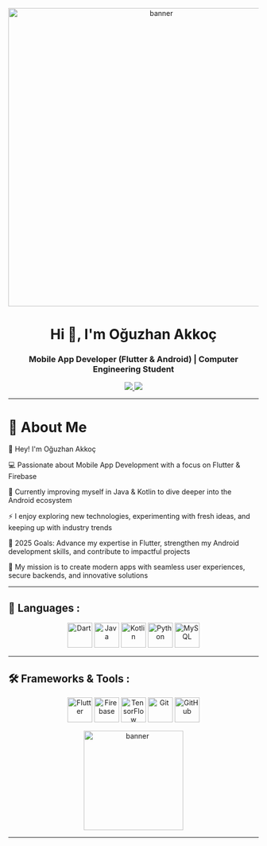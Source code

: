 <!-- Banner veya Logo -->
<p align="center">
  <img src="https://media.giphy.com/media/v1.Y2lkPWVjZjA1ZTQ3Y2NmdzYzN2N3b3BlMHhsa3o2enE4ZTNpbjBscjBkaWhsZHc1Z2JjNiZlcD12MV9naWZzX3NlYXJjaCZjdD1n/H03PuVdwREB21ANkLX/giphy.gif" alt="banner" width="600"/>
</p>

<h1 align="center">Hi 👋, I'm Oğuzhan Akkoç</h1>
<h3 align="center">Mobile App Developer (Flutter & Android) | Computer Engineering Student</h3>

<p align="center">
  <a href="mailto:oguzhanlakkoc@gmail.com">
    <img src="https://img.shields.io/badge/-mail-c14438?style=for-the-badge&logo=gmail&logoColor=white"/>
  </a>
  
  <a href="https://www.linkedin.com/in/o%C4%9Fuzhan-akko%C3%A7/">
    <img src="https://img.shields.io/badge/-LinkedIn-0A66C2?style=for-the-badge&logo=linkedin&logoColor=white"/>
  </a>
</p>

---

# 🌟 About Me  

👋 Hey! I'm Oğuzhan Akkoç  

💻 Passionate about Mobile App Development with a focus on Flutter & Firebase  

📱 Currently improving myself in Java & Kotlin to dive deeper into the Android ecosystem  

⚡ I enjoy exploring new technologies, experimenting with fresh ideas, and keeping up with industry trends  

🎯 2025 Goals: Advance my expertise in Flutter, strengthen my Android development skills, and contribute to impactful projects  

🚀 My mission is to create modern apps with seamless user experiences, secure backends, and innovative solutions   

---

## 📝 Languages :

<p align="center">
  <img src="https://cdn.jsdelivr.net/gh/devicons/devicon/icons/dart/dart-original.svg" alt="Dart" width="50" height="50"/>
  <img src="https://cdn.jsdelivr.net/gh/devicons/devicon/icons/java/java-original.svg" alt="Java" width="50" height="50"/>
  <img src="https://cdn.jsdelivr.net/gh/devicons/devicon/icons/kotlin/kotlin-original.svg" alt="Kotlin" width="50" height="50"/>
  <img src="https://cdn.jsdelivr.net/gh/devicons/devicon/icons/python/python-original.svg" alt="Python" width="50" height="50"/>
  <img src="https://cdn.jsdelivr.net/gh/devicons/devicon/icons/mysql/mysql-original.svg" alt="MySQL" width="50" height="50"/>
</p>

---

## 🛠️ Frameworks & Tools :

<p align="center">
  <img src="https://cdn.jsdelivr.net/gh/devicons/devicon/icons/flutter/flutter-original.svg" alt="Flutter" width="50" height="50"/>
  <img src="https://cdn.jsdelivr.net/gh/devicons/devicon/icons/firebase/firebase-plain.svg" alt="Firebase" width="50" height="50"/>
  <img src="https://cdn.jsdelivr.net/gh/devicons/devicon/icons/tensorflow/tensorflow-original.svg" alt="TensorFlow" width="50" height="50"/>
  <img src="https://cdn.jsdelivr.net/gh/devicons/devicon/icons/git/git-original.svg" alt="Git" width="50" height="50"/>
  <img src="https://cdn.jsdelivr.net/gh/devicons/devicon/icons/github/github-original.svg" alt="GitHub" width="50" height="50"/>
</p>

<p align="center">
    <img src="https://media1.giphy.com/media/v1.Y2lkPTc5MGI3NjExazBpMGdwbWM1aDVjYjMwdm9xOThrYjczOHZsNmQ3enl2eG45cDhkcCZlcD12MV9pbnRlcm5hbF9naWZfYnlfaWQmY3Q9Zw/78XCFBGOlS6keY1Bil/giphy.gif" alt="banner" width="200"/>
</p>

---
